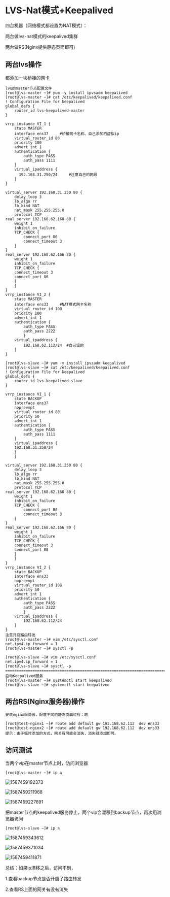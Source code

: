 # LVS-Nat模式+Keepalived

四台机器（网络模式都设置为NAT模式）：

两台做lvs-nat模式的keepalived集群

两台做RS(Nginx提供静态页面即可)

## 两台lvs操作

都添加一块桥接的网卡

```shell
lvs的master节点配置文件
[root@lvs-master ~]# yum -y install ipvsadm keepalived
[root@lvs-master ~]# cat /etc/keepalived/keepalived.conf
! Configuration File for keepalived
global_defs {
    router_id lvs-keepalived-master
}

vrrp_instance VI_1 {
    state MASTER
    interface ens37		#桥接网卡名称、自己添加的虚拟ip
    virtual_router_id 80
    priority 100
    advert_int 1
    authentication {
        auth_type PASS
        auth_pass 1111
    }
    virtual_ipaddress {
      192.168.31.250/24		#注意自己的网段
    }
}

virtual_server 192.168.31.250 80 {
    delay_loop 3
    lb_algo rr
    lb_kind NAT
    nat_mask 255.255.255.0
    protocol TCP
real_server 192.168.62.168 80 {
    weight 1
    inhibit_on_failure
    TCP_CHECK {
        connect_port 80
        connect_timeout 3
    }
}
real_server 192.168.62.166 80 {
    weight 1
    inhibit_on_failure
    TCP_CHECK {
    connect_timeout 3
    connect_port 80
    }
    }
}
vrrp_instance VI_2 {
    state MASTER
    interface ens33		#NAT模式网卡名称
    virtual_router_id 100
    priority 100
    advert_int 1
    authentication {
        auth_type PASS
        auth_pass 2222
        }
    virtual_ipaddress {
        192.168.62.112/24  #自己设的
    }
}

[root@lvs-slave ~]# yum -y install ipvsadm keepalived
[root@lvs-slave ~]# cat /etc/keepalived/keepalived.conf
! Configuration File for keepalived
global_defs {
    router_id lvs-keepalived-slave
}

vrrp_instance VI_1 {
    state BACKUP
    interface ens37
    nopreempt
    virtual_router_id 80
    priority 50
    advert_int 1
    authentication {
        auth_type PASS
        auth_pass 1111
    }
    virtual_ipaddress {
    192.168.31.250/24
    }
    }

virtual_server 192.168.31.250 80 {
    delay_loop 3
    lb_algo rr
    lb_kind NAT
    nat_mask 255.255.255.0
    protocol TCP
real_server 192.168.62.168 80 {
    weight 1
    inhibit_on_failure
    TCP_CHECK {
        connect_port 80
        connect_timeout 3
    }
}
real_server 192.168.62.166 80 {
    weight 1
    inhibit_on_failure
    TCP_CHECK {
    connect_timeout 3
    connect_port 80
    }
    }
}
vrrp_instance VI_2 {
    state BACKUP
    interface ens33
    nopreempt
    virtual_router_id 100
    priority 50
    advert_int 1
    authentication {
        auth_type PASS
        auth_pass 2222
        }
    virtual_ipaddress {
        192.168.62.112/24
    }
}
注意开启路由转发
[root@lvs-master ~]# vim /etc/sysctl.conf
net.ipv4.ip_forward = 1
[root@lvs-master ~]# sysctl -p

[root@lvs-slave ~]# vim /etc/sysctl.conf
net.ipv4.ip_forward = 1
[root@lvs-slave ~]# sysctl -p
====================================================================================
启动Keepalived服务
[root@lvs-master ~]# systemctl start keepalived
[root@lvs-slave ~]# systemctl start keepalived
```

## 两台RS(Nginx服务器)操作

```shell
安装nginx服务器，配置不同的静态页面过程：略

[root@test-nginx1 ~]# route add default gw 192.168.62.112  dev ens33
[root@test-nginx2 ~]# route add default gw 192.168.62.112  dev ens33
提示：由于临时添加的方式，网关有可能会消失，消失就添加即可。
```

## 访问测试

当两个vip在master节点上时，访问浏览器

```shell
[root@lvs-master ~]# ip a
```

![1587459192373](assets/LVS-NAT-Keepalived/1587459192373.png)

![1587459211968](assets/LVS-NAT-Keepalived/1587459211968.png)

![1587459227691](assets/LVS-NAT-Keepalived/1587459227691.png)

把master节点的keepalived服务停止，两个vip会漂移到backup节点，再次用浏览器访问

```
[root@lvs-slave ~]# ip a
```

![1587459343612](assets/LVS-NAT-Keepalived/1587459343612.png)

![1587459371034](assets/LVS-NAT-Keepalived/1587459371034.png)

![1587459411871](assets/LVS-NAT-Keepalived/1587459411871.png)

总结：如果ip漂移之后，访问不到，

1.查看backup节点是否开启了路由转发

2.查看RS上面的网关有没有消失

